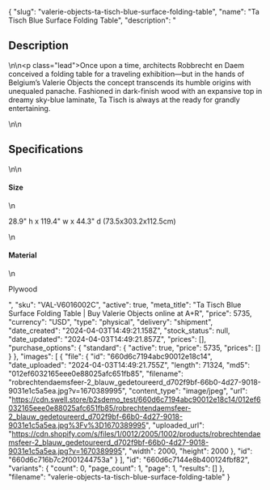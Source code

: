 {
  "slug": "valerie-objects-ta-tisch-blue-surface-folding-table",
  "name": "Ta Tisch Blue Surface Folding Table",
  "description": "<h2>Description</h2>\n<!-- split -->\n<p class=\"lead\">Once upon a time, architects Robbrecht en Daem conceived a folding table for a traveling exhibition—but in the hands of Belgium’s Valerie Objects the concept transcends its humble origins with unequaled panache. Fashioned in dark-finish wood with an expansive top in dreamy sky-blue laminate, Ta Tisch is always at the ready for grandly entertaining.</p>\n<!-- split -->\n<h2>Specifications</h2>\n<!-- split -->\n<h4>Size</h4>\n<p>28.9\" h x 119.4\" w x 44.3\" d (73.5x303.2x112.5cm)</p>\n<h4>Material</h4>\n<p>Plywood</p>",
  "sku": "VAL-V6016002C",
  "active": true,
  "meta_title": "Ta Tisch Blue Surface Folding Table | Buy Valerie Objects online at A+R",
  "price": 5735,
  "currency": "USD",
  "type": "physical",
  "delivery": "shipment",
  "date_created": "2024-04-03T14:49:21.158Z",
  "stock_status": null,
  "date_updated": "2024-04-03T14:49:21.857Z",
  "prices": [],
  "purchase_options": {
    "standard": {
      "active": true,
      "price": 5735,
      "prices": []
    }
  },
  "images": [
    {
      "file": {
        "id": "660d6c7194abc90012e18c14",
        "date_uploaded": "2024-04-03T14:49:21.755Z",
        "length": 71324,
        "md5": "012ef6032165eee0e88025afc651fb85",
        "filename": "robrechtendaemsfeer-2_blauw_gedetoureerd_d702f9bf-66b0-4d27-9018-9031e1c5a5ea.jpg?v=1670389995",
        "content_type": "image/jpeg",
        "url": "https://cdn.swell.store/b2sdemo_test/660d6c7194abc90012e18c14/012ef6032165eee0e88025afc651fb85/robrechtendaemsfeer-2_blauw_gedetoureerd_d702f9bf-66b0-4d27-9018-9031e1c5a5ea.jpg%3Fv%3D1670389995",
        "uploaded_url": "https://cdn.shopify.com/s/files/1/0012/2005/1002/products/robrechtendaemsfeer-2_blauw_gedetoureerd_d702f9bf-66b0-4d27-9018-9031e1c5a5ea.jpg?v=1670389995",
        "width": 2000,
        "height": 2000
      },
      "id": "660d6c716b7c2f001244753a"
    }
  ],
  "id": "660d6c7144e8b400124fbf82",
  "variants": {
    "count": 0,
    "page_count": 1,
    "page": 1,
    "results": []
  },
  "filename": "valerie-objects-ta-tisch-blue-surface-folding-table"
}